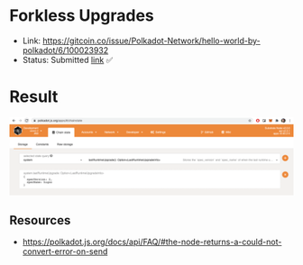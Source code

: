 # Forkless Upgrades

- Link: https://gitcoin.co/issue/Polkadot-Network/hello-world-by-polkadot/6/100023932
- Status: Submitted [link](https://raw.githubusercontent.com/Hugoo/polkadot-hackathon/main/challenges/forkless-upgrades/version.png) ✅

# Result

![version](./version.png "version")

## Resources

- https://polkadot.js.org/docs/api/FAQ/#the-node-returns-a-could-not-convert-error-on-send
